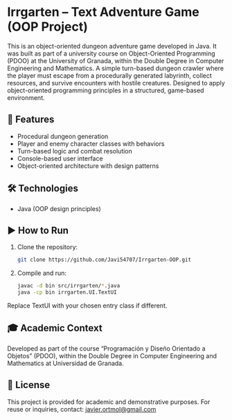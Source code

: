# Irrgarten – Text Adventure Game (OOP Project)

This is an object-oriented dungeon adventure game developed in Java. It was built as part of a university course on Object-Oriented Programming (PDOO) at the University of Granada, within the Double Degree in Computer Engineering and Mathematics.
A simple turn-based dungeon crawler where the player must escape from a procedurally generated labyrinth, collect resources, and survive encounters with hostile creatures. Designed to apply object-oriented programming principles in a structured, game-based environment.

## 🧩 Features

- Procedural dungeon generation
- Player and enemy character classes with behaviors
- Turn-based logic and combat resolution
- Console-based user interface
- Object-oriented architecture with design patterns

## 🛠️ Technologies

- Java (OOP design principles)

## ▶️ How to Run

1. Clone the repository:
   ```bash
   git clone https://github.com/Javi54707/Irrgarten-OOP.git
2. Compile and run:
   ```bash
   javac -d bin src/irrgarten/*.java
   java -cp bin irrgarten.UI.TextUI
Replace TextUI with your chosen entry class if different.

## 🎓 Academic Context

Developed as part of the course “Programación y Diseño Orientado a Objetos” (PDOO), within the Double Degree in Computer Engineering and Mathematics at Universidad de Granada.

## 📜 License

This project is provided for academic and demonstrative purposes.
For reuse or inquiries, contact: javier.ortmol@gmail.com
